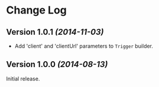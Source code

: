Change Log
==========

Version 1.0.1 *(2014-11-03)*
----------------------------

 * Add 'client' and 'clientUrl' parameters to `Trigger` builder.


Version 1.0.0 *(2014-08-13)*
----------------------------

Initial release.
